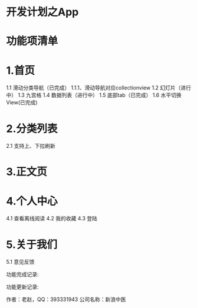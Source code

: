 # 开发计划之App

# 功能项清单
# 1.首页
 1.1 滑动分类导航（已完成）
   1.1.1、滑动导航对应collectionview
 1.2 幻灯片（进行中）
 1.3 九宫格
 1.4 数据列表（进行中）
 1.5 底部tab（已完成）
 1.6 水平切换View(已完成)
# 2.分类列表
 2.1 支持上、下拉刷新
# 3.正文页
# 4.个人中心
 4.1 查看离线阅读
 4.2 我的收藏
 4.3 登陆
# 5.关于我们
 5.1 意见反馈

功能完成记录:


功能更新记录:


作者：老赵，QQ：393331943
公司名称：新浪中医